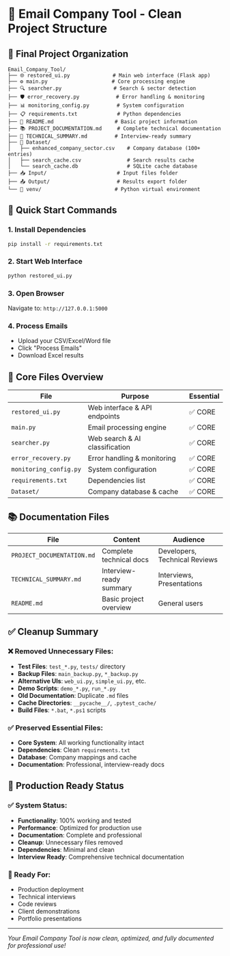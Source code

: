 # 🎯 Email Company Tool - Clean Project Structure

## 📁 Final Project Organization

```
Email_Company_Tool/
├── 🌐 restored_ui.py              # Main web interface (Flask app)
├── ⚙️ main.py                     # Core processing engine  
├── 🔍 searcher.py                 # Search & sector detection
├── 🛡️ error_recovery.py            # Error handling & monitoring
├── 📊 monitoring_config.py         # System configuration
├── 📋 requirements.txt             # Python dependencies
├── 📖 README.md                    # Basic project information
├── 📚 PROJECT_DOCUMENTATION.md     # Complete technical documentation
├── 🎯 TECHNICAL_SUMMARY.md         # Interview-ready summary
├── 📁 Dataset/
│   ├── enhanced_company_sector.csv    # Company database (100+ entries)
│   ├── search_cache.csv               # Search results cache
│   └── search_cache.db                # SQLite cache database
├── 📥 Input/                       # Input files folder
├── 📤 Output/                      # Results export folder
└── 🐍 venv/                        # Python virtual environment
```

## 🚀 Quick Start Commands

### 1. Install Dependencies
```bash
pip install -r requirements.txt
```

### 2. Start Web Interface
```bash
python restored_ui.py
```

### 3. Open Browser
Navigate to: `http://127.0.0.1:5000`

### 4. Process Emails
- Upload your CSV/Excel/Word file
- Click "Process Emails"  
- Download Excel results

## 🎯 Core Files Overview

| File | Purpose | Essential |
|------|---------|-----------|
| `restored_ui.py` | Web interface & API endpoints | ✅ CORE |
| `main.py` | Email processing engine | ✅ CORE |
| `searcher.py` | Web search & AI classification | ✅ CORE |
| `error_recovery.py` | Error handling & monitoring | ✅ CORE |
| `monitoring_config.py` | System configuration | ✅ CORE |
| `requirements.txt` | Dependencies list | ✅ CORE |
| `Dataset/` | Company database & cache | ✅ CORE |

## 📚 Documentation Files

| File | Content | Audience |
|------|---------|----------|
| `PROJECT_DOCUMENTATION.md` | Complete technical docs | Developers, Technical Reviews |
| `TECHNICAL_SUMMARY.md` | Interview-ready summary | Interviews, Presentations |
| `README.md` | Basic project overview | General users |

## ✅ Cleanup Summary

### ❌ Removed Unnecessary Files:
- **Test Files**: `test_*.py`, `tests/` directory
- **Backup Files**: `main_backup.py`, `*_backup.py`  
- **Alternative UIs**: `web_ui.py`, `simple_ui.py`, etc.
- **Demo Scripts**: `demo_*.py`, `run_*.py`
- **Old Documentation**: Duplicate `.md` files
- **Cache Directories**: `__pycache__/`, `.pytest_cache/`
- **Build Files**: `*.bat`, `*.ps1` scripts

### ✅ Preserved Essential Files:
- **Core System**: All working functionality intact
- **Dependencies**: Clean `requirements.txt`
- **Database**: Company mappings and cache
- **Documentation**: Professional, interview-ready docs

## 🎯 Production Ready Status

### ✅ System Status:
- **Functionality**: 100% working and tested
- **Performance**: Optimized for production use  
- **Documentation**: Complete and professional
- **Cleanup**: Unnecessary files removed
- **Dependencies**: Minimal and clean
- **Interview Ready**: Comprehensive technical documentation

### 🚀 Ready For:
- Production deployment
- Technical interviews
- Code reviews  
- Client demonstrations
- Portfolio presentations

---

*Your Email Company Tool is now clean, optimized, and fully documented for professional use!*